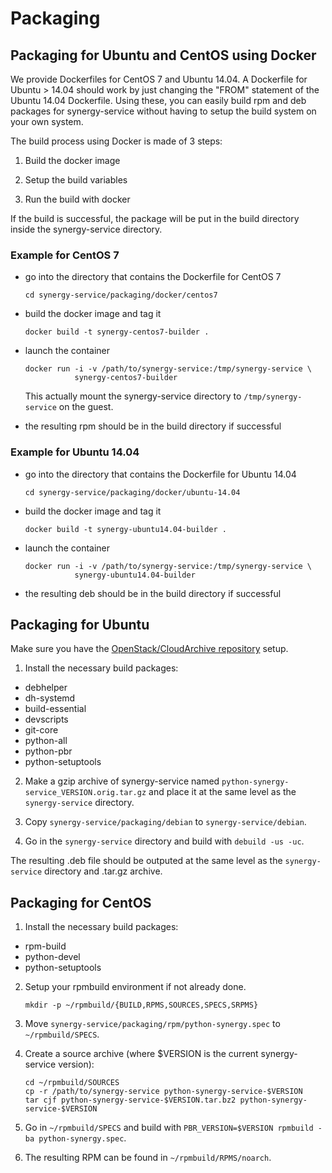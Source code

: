Packaging
=========

Packaging for Ubuntu and CentOS using Docker
--------------------------------------------

We provide Dockerfiles for CentOS 7 and Ubuntu 14.04.  A Dockerfile for Ubuntu >
14.04 should work by just changing the "FROM" statement of the Ubuntu 14.04
Dockerfile.  Using these, you can easily build rpm and deb packages for
synergy-service without having to setup the build system on your own system.

The build process using Docker is made of 3 steps:

1. Build the docker image

2. Setup the build variables

3. Run the build with docker

If the build is successful, the package will be put in the build directory
inside the synergy-service directory.


### Example for CentOS 7

- go into the directory that contains the Dockerfile for CentOS 7

      cd synergy-service/packaging/docker/centos7

- build the docker image and tag it

      docker build -t synergy-centos7-builder .

- launch the container

      docker run -i -v /path/to/synergy-service:/tmp/synergy-service \
                 synergy-centos7-builder

  This actually mount the synergy-service directory to `/tmp/synergy-service` on
  the guest.

- the resulting rpm should be in the build directory if successful


### Example for Ubuntu 14.04

- go into the directory that contains the Dockerfile for Ubuntu 14.04

      cd synergy-service/packaging/docker/ubuntu-14.04

- build the docker image and tag it

      docker build -t synergy-ubuntu14.04-builder .


- launch the container

      docker run -i -v /path/to/synergy-service:/tmp/synergy-service \
                 synergy-ubuntu14.04-builder

- the resulting deb should be in the build directory if successful


Packaging for Ubuntu
--------------------

Make sure you have the [OpenStack/CloudArchive repository](https://wiki.ubuntu.com/OpenStack/CloudArchive) setup.

1. Install the necessary build packages:
  - debhelper
  - dh-systemd
  - build-essential
  - devscripts
  - git-core
  - python-all
  - python-pbr
  - python-setuptools

2. Make a gzip archive of synergy-service named `python-synergy-service_VERSION.orig.tar.gz` and place it at the same level as the `synergy-service` directory.

3. Copy `synergy-service/packaging/debian` to `synergy-service/debian`.

4. Go in the `synergy-service` directory and build with `debuild -us -uc`.

The resulting .deb file should be outputed at the same level as the `synergy-service` directory and .tar.gz archive.


Packaging for CentOS
--------------------

1. Install the necessary build packages:
  - rpm-build
  - python-devel
  - python-setuptools

2. Setup your rpmbuild environment if not already done.

       mkdir -p ~/rpmbuild/{BUILD,RPMS,SOURCES,SPECS,SRPMS}

3. Move `synergy-service/packaging/rpm/python-synergy.spec` to
   `~/rpmbuild/SPECS`.

4. Create a source archive (where $VERSION is the current synergy-service version):

       cd ~/rpmbuild/SOURCES
       cp -r /path/to/synergy-service python-synergy-service-$VERSION
       tar cjf python-synergy-service-$VERSION.tar.bz2 python-synergy-service-$VERSION

5. Go in `~/rpmbuild/SPECS` and build with `PBR_VERSION=$VERSION rpmbuild -ba python-synergy.spec`.

6. The resulting RPM can be found in `~/rpmbuild/RPMS/noarch`.
